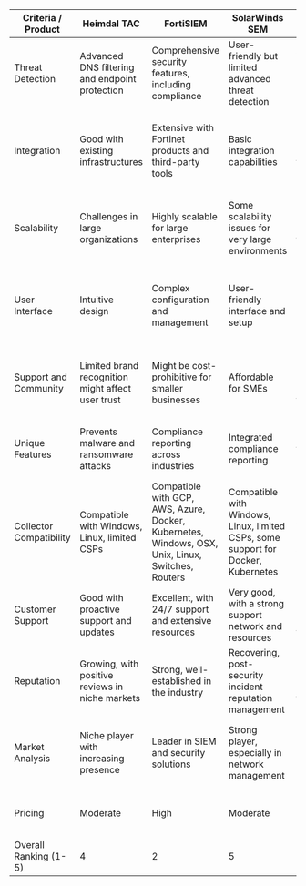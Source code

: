 | Criteria / Product        | Heimdal TAC                               | FortiSIEM                                                | SolarWinds SEM                                       | Trellix Helix                                        | ConcentricAI                                        | Splunk                                              | Microsoft Sentinel                                  | Weight (Assign) |
|---------------------------|-------------------------------------------|----------------------------------------------------------|------------------------------------------------------|------------------------------------------------------|------------------------------------------------------|-----------------------------------------------------|------------------------------------------------------|-----------------|
| Threat Detection          | Advanced DNS filtering and endpoint protection | Comprehensive security features, including compliance     | User-friendly but limited advanced threat detection  | Advanced analytics and machine learning capabilities | Specializes in protecting sensitive data with AI     | High-end analytics and machine learning capabilities | Advanced threat detection using analytics and AI     |                 |
| Integration               | Good with existing infrastructures        | Extensive with Fortinet products and third-party tools    | Basic integration capabilities                       | Broad integration with security tools and platforms  | Good with data storage and handling solutions       | Extensive with a wide range of data sources and apps | Deep integration with Microsoft products and many third parties |                 |
| Scalability               | Challenges in large organizations         | Highly scalable for large enterprises                    | Some scalability issues for very large environments  | Highly customizable for scalability                  | Focused more on data protection than broad scalability| Highly scalable, suitable for large and complex environments | Highly scalable, especially for cloud-native solutions |                 |
| User Interface            | Intuitive design                          | Complex configuration and management                      | User-friendly interface and setup                    | Can have a steep learning curve                      | User-friendly design                                 | Sophisticated but requires some learning             | Intuitive, especially for users familiar with Microsoft ecosystems |                 |
| Support and Community     | Limited brand recognition might affect user trust | Might be cost-prohibitive for smaller businesses          | Affordable for SMEs                                  | Cost can be higher due to advanced features          | Accessible for organizations without specialized IT  | Strong community support and extensive documentation | Strong support and integration within Azure          |                 |
| Unique Features           | Prevents malware and ransomware attacks   | Compliance reporting across industries                   | Integrated compliance reporting                      | Customization for specific needs                     | Powerful risk assessment tools for sensitive data    | Flexible data ingestion and real-time analysis       | Seamless integration with other Azure services       |                 |
| Collector Compatibility   | Compatible with Windows, Linux, limited CSPs | Compatible with GCP, AWS, Azure, Docker, Kubernetes, Windows, OSX, Unix, Linux, Switches, Routers | Compatible with Windows, Linux, limited CSPs, some support for Docker, Kubernetes | Compatible with GCP, AWS, Azure, Docker, Kubernetes, Windows, OSX, Unix, Linux | Primarily data sources, limited support for Windows, Linux, and cloud storage platforms | Broad compatibility with CSPs, Docker, Kubernetes, Windows, OSX, Unix, Linux | Primarily focuses on Azure but also supports AWS, GCP, and others |                 |
| Customer Support          | Good with proactive support and updates   | Excellent, with 24/7 support and extensive resources      | Very good, with a strong support network and resources | Excellent, with comprehensive support and training    | Good, with focused support for data security solutions| Excellent, renowned for comprehensive support and resources | Excellent, with direct support from Microsoft        |                 |
| Reputation                | Growing, with positive reviews in niche markets | Strong, well-established in the industry                 | Recovering, post-security incident reputation management | Strong, especially in advanced threat analysis       | Emerging, with growing recognition in data security  | Very strong, a leader in the SIEM market             | Growing rapidly, recognized for cloud-native integration |                 |
| Market Analysis           | Niche player with increasing presence     | Leader in SIEM and security solutions                    | Strong player, especially in network management       | Innovative, with a focus on advanced security analysis| Niche player with a strong focus on data protection  | Market leader with broad adoption across industries  | Rapidly emerging as a strong contender in cloud-native SIEM |                 |
| Pricing                   | Moderate                                  | High                                                     | Moderate                                              | High                                                  | Moderate                                             | High                                                 | Moderate to High depending on usage                  |                 |
| Overall Ranking (1-5)     | 4                                         | 2                                                        | 5                                                      | 3                                                      | 6                                                      | 1                                                    | 2                                                      |                 |
